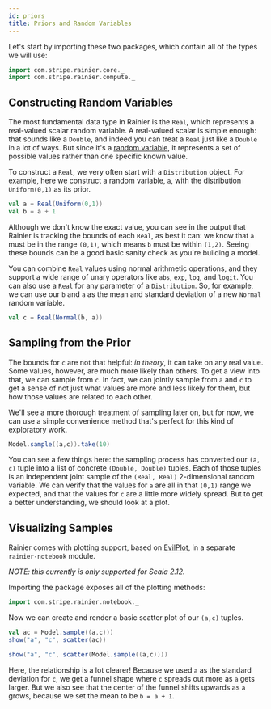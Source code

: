 ```yaml
---
id: priors
title: Priors and Random Variables
---
```


Let's start by importing these two packages, which  contain all of the types we will use:
```scala mdoc
import com.stripe.rainier.core._
import com.stripe.rainier.compute._
```

## Constructing Random Variables

The most fundamental data type in Rainier is the `Real`, which represents a real-valued scalar random variable. A real-valued scalar is simple enough: that sounds like a `Double`, and indeed you can treat a `Real` just like a `Double` in a lot of ways. But since it's a [random variable](https://en.wikipedia.org/wiki/Random_variable), it represents a set of possible values rather than one specific known value.

To construct a `Real`, we very often start with a `Distribution` object. For example, here we construct a random variable, `a`, with the distribution `Uniform(0,1)` as its prior.

```scala mdoc:to-string
val a = Real(Uniform(0,1))
val b = a + 1
```

Although we don't know the exact value, you can see in the output that Rainier is tracking the bounds of each `Real`, as best it can: we know that `a` must be in the range `(0,1)`, which means `b` must be within `(1,2)`. Seeing these bounds can be a good basic sanity check as you're building a model.

You can combine `Real` values using normal arithmetic operations, and they support a wide range of unary operators like `abs`, `exp`, `log`, and `logit`. You can also use a `Real` for any parameter of a `Distribution`. So, for example, we can use our `b` and `a` as the mean and standard deviation of a new `Normal` random variable.

```scala mdoc:to-string
val c = Real(Normal(b, a))
```

## Sampling from the Prior

The bounds for `c` are not that helpful: *in theory*, it can take on any real value. Some values, however, are much more likely than others. To get a view into that, we can sample from `c`. In fact, we can jointly sample from `a` and `c` to get a sense of not just what values are more and less likely for them, but how those values are related to each other.

We'll see a more thorough treatment of sampling later on, but for now, we can use a simple convenience method that's perfect for this kind of exploratory work.

```scala mdoc
Model.sample((a,c)).take(10)
```

You can see a few things here: the sampling process has converted our `(a, c)` tuple into a list of concrete `(Double, Double)` tuples. Each of those tuples is an independent joint sample of the `(Real, Real)` 2-dimensional random variable. We can verify that the values for `a` are all in that `(0,1)` range we expected, and that the values for `c` are a little more widely spread. But to get a better understanding, we should look at a plot.

## Visualizing Samples

Rainier comes with plotting support, based on [EvilPlot](https://cibotech.github.io/evilplot/), in a separate `rainier-notebook` module. 

_NOTE: this currently is only supported for Scala 2.12._

Importing the package exposes all of the plotting methods:

```scala mdoc
import com.stripe.rainier.notebook._
```

Now we can create and render a basic scatter plot of our `(a,c)` tuples.

```scala
val ac = Model.sample((a,c)))
show("a", "c", scatter(ac))
```

```scala mdoc:image:assets/ac.png
show("a", "c", scatter(Model.sample((a,c))))
```

Here, the relationship is a lot clearer! Because we used `a` as the standard deviation for `c`, we get a funnel shape where `c` spreads out more as `a` gets larger. But we also see that the center of the funnel shifts upwards as `a` grows, because we set the mean to be `b = a + 1`.
